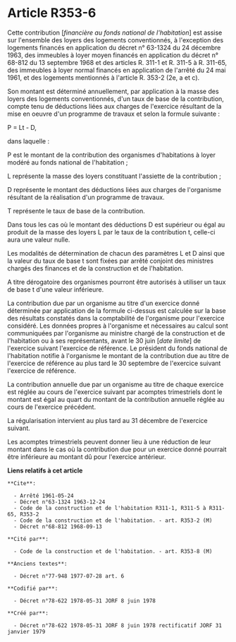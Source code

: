 # Article R353-6

Cette contribution [*financière au fonds national de l'habitation*] est assise sur l'ensemble des loyers des logements
conventionnés, à l'exception des logements financés en application du décret n° 63-1324 du 24 décembre 1963, des immeubles à
loyer moyen financés en application du décret n° 68-812 du 13 septembre 1968 et des articles R. 311-1 et R. 311-5 à R.
311-65, des immeubles à loyer normal financés en application de l'arrêté du 24 mai 1961, et des logements mentionnés à
l'article R. 353-2 (2e, a et c).

Son montant est déterminé annuellement, par application à la masse des loyers des logements conventionnés, d'un taux de base
de la contribution, compte tenu de déductions liées aux charges de l'exercice résultant de la mise en oeuvre d'un programme
de travaux et selon la formule suivante :

P = Lt - D,

dans laquelle :

P est le montant de la contribution des organismes d'habitations à loyer modéré au fonds national de l'habitation ;

L représente la masse des loyers constituant l'assiette de la contribution ;

D représente le montant des déductions liées aux charges de l'organisme résultant de la réalisation d'un programme de
travaux.

T représente le taux de base de la contribution.

Dans tous les cas où le montant des déductions D est supérieur ou égal au produit de la masse des loyers L par le taux de la
contribution t, celle-ci aura une valeur nulle.

Les modalités de détermination de chacun des paramètres L et D ainsi que la valeur du taux de base t sont fixées par arrêté
conjoint des ministres chargés des finances et de la construction et de l'habitation.

A titre dérogatoire des organismes pourront être autorisés à utiliser un taux de base t d'une valeur inférieure.

La contribution due par un organisme au titre d'un exercice donné déterminée par application de la formule ci-dessus est
calculée sur la base des résultats constatés dans la comptabilité de l'organisme pour l'exercice considéré. Les données
propres à l'organisme et nécessaires au calcul sont communiquées par l'organisme au ministre chargé de la construction et de
l'habitation ou à ses représentants, avant le 30 juin [*date limite*] de l'exercice suivant l'exercice de référence. Le
président du fonds national de l'habitation notifie à l'organisme le montant de la contribution due au titre de l'exercice de
référence au plus tard le 30 septembre de l'exercice suivant l'exercice de référence.

La contribution annuelle due par un organisme au titre de chaque exercice est réglée au cours de l'exercice suivant par
acomptes trimestriels dont le montant est égal au quart du montant de la contribution annuelle réglée au cours de l'exercice
précédent.

La régularisation intervient au plus tard au 31 décembre de l'exercice suivant.

Les acomptes trimestriels peuvent donner lieu à une réduction de leur montant dans le cas où la contribution due pour un
exercice donné pourrait être inférieure au montant dû pour l'exercice antérieur.

**Liens relatifs à cet article**

	**Cite**:

	  - Arrêté 1961-05-24
	  - Décret n°63-1324 1963-12-24
	  - Code de la construction et de l'habitation R311-1, R311-5 à R311-65, R353-2
	  - Code de la construction et de l'habitation. - art. R353-2 (M)
	  - Décret n°68-812 1968-09-13

	**Cité par**:

	  - Code de la construction et de l'habitation. - art. R353-8 (M)

	**Anciens textes**:

	  - Décret n°77-948 1977-07-28 art. 6

	**Codifié par**:

	  - Décret n°78-622 1978-05-31 JORF 8 juin 1978

	**Créé par**:

	  - Décret n°78-622 1978-05-31 JORF 8 juin 1978 rectificatif JORF 31 janvier 1979
